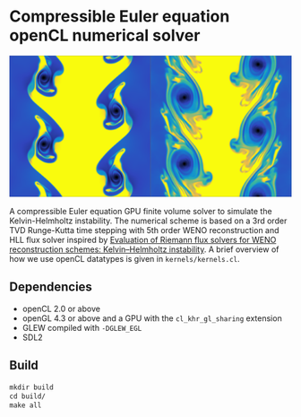 # Compressible Euler equation openCL numerical solver

![Kelvin-Helmholtz instability](./example.png)

A compressible Euler equation GPU finite volume solver to simulate the Kelvin-Helmholtz instability. The numerical scheme is based on a 3rd order TVD Runge-Kutta time stepping with 5th order WENO reconstruction and HLL flux solver inspired by [Evaluation of Riemann flux solvers for WENO reconstruction schemes: Kelvin–Helmholtz instability](https://doi.org/10.1016/j.compfluid.2015.04.026). A brief overview of how we use openCL datatypes is given in `kernels/kernels.cl`.

## Dependencies

- openCL 2.0 or above
- openGL 4.3 or above and a GPU with the `cl_khr_gl_sharing` extension
- GLEW compiled with `-DGLEW_EGL`
- SDL2

## Build

```shell
mkdir build
cd build/
make all
```


